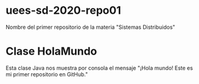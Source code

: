 # uees-sd-2020-repo01
Nombre del primer repositorio de la materia "Sistemas Distribuidos"
# Clase HolaMundo
Esta clase Java nos muestra por consola el mensaje "¡Hola mundo! Este es mi primer repositorio en GitHub."
